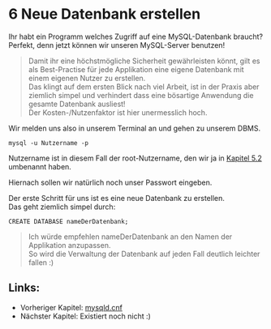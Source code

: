 # 6 Neue Datenbank erstellen

Ihr habt ein Programm welches Zugriff auf eine MySQL-Datenbank braucht?  
Perfekt, denn jetzt können wir unseren MySQL-Server benutzen!

> Damit ihr eine höchstmögliche Sicherheit gewährleisten könnt, gilt es als Best-Practise für jede Applikation eine eigene Datenbank mit einem eigenen Nutzer zu erstellen.  
> Das klingt auf dem ersten Blick nach viel Arbeit, ist in der Praxis aber ziemlich simpel und verhindert dass eine bösartige Anwendung die gesamte Datenbank ausliest!  
> Der Kosten-/Nutzenfaktor ist hier unermesslich hoch.

Wir melden uns also in unserem Terminal an und gehen zu unserem DBMS.

```
mysql -u Nutzername -p
```

Nutzername ist in diesem Fall der root-Nutzername, den wir ja in [Kapitel 5.2](/der-root-user.md) umbenannt haben.

Hiernach sollen wir natürlich noch unser Passwort eingeben.

Der erste Schritt für uns ist es eine neue Datenbank zu erstellen.  
Das geht ziemlich simpel durch:

```
CREATE DATABASE nameDerDatenbank;
```

> Ich würde empfehlen nameDerDatenbank an den Namen der Applikation anzupassen.  
> So wird die Verwaltung der Datenbank auf jeden Fall deutlich leichter fallen :\)

## Links:

* Vorheriger Kapitel: [mysqld.cnf](/mysqldcnf.md)
* Nächster Kapitel: Existiert noch nicht :\)



